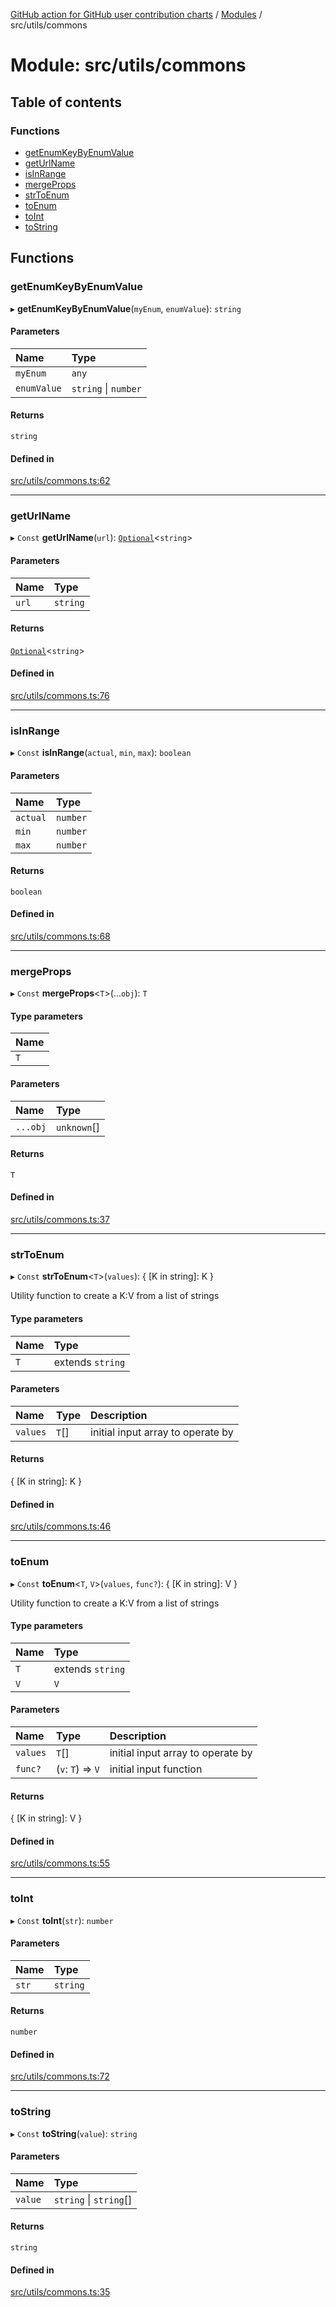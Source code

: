 [GitHub action for GitHub user contribution charts](../README.md) / [Modules](../modules.md) / src/utils/commons

# Module: src/utils/commons

## Table of contents

### Functions

- [getEnumKeyByEnumValue](src_utils_commons.md#getenumkeybyenumvalue)
- [getUrlName](src_utils_commons.md#geturlname)
- [isInRange](src_utils_commons.md#isinrange)
- [mergeProps](src_utils_commons.md#mergeprops)
- [strToEnum](src_utils_commons.md#strtoenum)
- [toEnum](src_utils_commons.md#toenum)
- [toInt](src_utils_commons.md#toint)
- [toString](src_utils_commons.md#tostring)

## Functions

### getEnumKeyByEnumValue

▸ **getEnumKeyByEnumValue**(`myEnum`, `enumValue`): `string`

#### Parameters

| Name | Type |
| :------ | :------ |
| `myEnum` | `any` |
| `enumValue` | `string` \| `number` |

#### Returns

`string`

#### Defined in

[src/utils/commons.ts:62](https://github.com/AlexRogalskiy/github-action-user-contribution/blob/8736815/src/utils/commons.ts#L62)

___

### getUrlName

▸ `Const` **getUrlName**(`url`): [`Optional`](typings_standard_types.md#optional)<`string`\>

#### Parameters

| Name | Type |
| :------ | :------ |
| `url` | `string` |

#### Returns

[`Optional`](typings_standard_types.md#optional)<`string`\>

#### Defined in

[src/utils/commons.ts:76](https://github.com/AlexRogalskiy/github-action-user-contribution/blob/8736815/src/utils/commons.ts#L76)

___

### isInRange

▸ `Const` **isInRange**(`actual`, `min`, `max`): `boolean`

#### Parameters

| Name | Type |
| :------ | :------ |
| `actual` | `number` |
| `min` | `number` |
| `max` | `number` |

#### Returns

`boolean`

#### Defined in

[src/utils/commons.ts:68](https://github.com/AlexRogalskiy/github-action-user-contribution/blob/8736815/src/utils/commons.ts#L68)

___

### mergeProps

▸ `Const` **mergeProps**<`T`\>(...`obj`): `T`

#### Type parameters

| Name |
| :------ |
| `T` |

#### Parameters

| Name | Type |
| :------ | :------ |
| `...obj` | `unknown`[] |

#### Returns

`T`

#### Defined in

[src/utils/commons.ts:37](https://github.com/AlexRogalskiy/github-action-user-contribution/blob/8736815/src/utils/commons.ts#L37)

___

### strToEnum

▸ `Const` **strToEnum**<`T`\>(`values`): { [K in string]: K }

Utility function to create a K:V from a list of strings

#### Type parameters

| Name | Type |
| :------ | :------ |
| `T` | extends `string` |

#### Parameters

| Name | Type | Description |
| :------ | :------ | :------ |
| `values` | `T`[] | initial input array to operate by |

#### Returns

{ [K in string]: K }

#### Defined in

[src/utils/commons.ts:46](https://github.com/AlexRogalskiy/github-action-user-contribution/blob/8736815/src/utils/commons.ts#L46)

___

### toEnum

▸ `Const` **toEnum**<`T`, `V`\>(`values`, `func?`): { [K in string]: V }

Utility function to create a K:V from a list of strings

#### Type parameters

| Name | Type |
| :------ | :------ |
| `T` | extends `string` |
| `V` | `V` |

#### Parameters

| Name | Type | Description |
| :------ | :------ | :------ |
| `values` | `T`[] | initial input array to operate by |
| `func?` | (`v`: `T`) => `V` | initial input function |

#### Returns

{ [K in string]: V }

#### Defined in

[src/utils/commons.ts:55](https://github.com/AlexRogalskiy/github-action-user-contribution/blob/8736815/src/utils/commons.ts#L55)

___

### toInt

▸ `Const` **toInt**(`str`): `number`

#### Parameters

| Name | Type |
| :------ | :------ |
| `str` | `string` |

#### Returns

`number`

#### Defined in

[src/utils/commons.ts:72](https://github.com/AlexRogalskiy/github-action-user-contribution/blob/8736815/src/utils/commons.ts#L72)

___

### toString

▸ `Const` **toString**(`value`): `string`

#### Parameters

| Name | Type |
| :------ | :------ |
| `value` | `string` \| `string`[] |

#### Returns

`string`

#### Defined in

[src/utils/commons.ts:35](https://github.com/AlexRogalskiy/github-action-user-contribution/blob/8736815/src/utils/commons.ts#L35)
